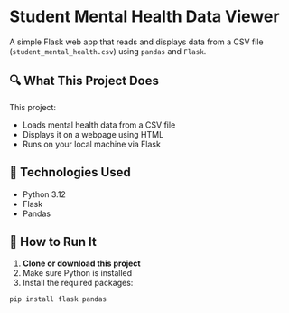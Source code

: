 # Student Mental Health Data Viewer

A simple Flask web app that reads and displays data from a CSV file (`student_mental_health.csv`) using `pandas` and `Flask`.

## 🔍 What This Project Does

This project:
- Loads mental health data from a CSV file
- Displays it on a webpage using HTML
- Runs on your local machine via Flask

## 🚀 Technologies Used
- Python 3.12
- Flask
- Pandas

## 📂 How to Run It

1. **Clone or download this project**
2. Make sure Python is installed
3. Install the required packages:

```bash
pip install flask pandas
